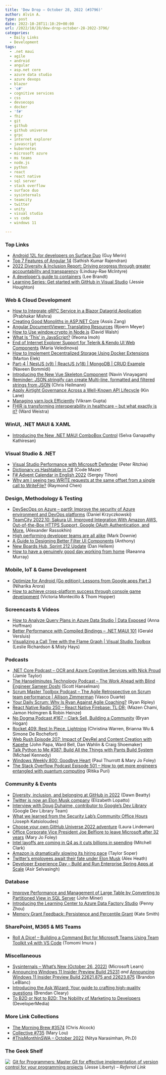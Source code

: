 ```yaml
---
title: 'Dew Drop – October 28, 2022 (#3796)'
author: Alvin A.
type: post
date: 2022-10-28T11:10:29+00:00
url: /2022/10/28/dew-drop-october-28-2022-3796/
categories:
  - Daily Links
  - Development
tags:
  - .net maui
  - agile
  - android
  - angular
  - asp.net core
  - azure data studio
  - azure devops
  - blazor
  - 'c#'
  - cognitive services
  - css
  - devsecops
  - docker
  - 'f#'
  - fhir
  - git
  - github
  - github universe
  - grpc
  - internet explorer
  - javascript
  - kubernetes
  - microsoft azure
  - ms teams
  - node.js
  - python
  - react
  - react native
  - sql server
  - stack overflow
  - surface duo
  - sysinternals
  - teamcity
  - twitter
  - unity
  - visual studio
  - vs code
  - windows 11

---
```

### <a name="top"></a>Top Links

  * <a href="https://devblogs.microsoft.com/surface-duo/android-12l-foldable-developers/" target="_blank" rel="noopener">Android 12L for developers on Surface Duo</a> (Guy Merin)
  * <a href="https://www.syncfusion.com/blogs/post/top-7-features-of-angular-14.aspx?utm_source=alvinashcraft&utm_medium=email&utm_campaign=alvinashcraft_blog_edmoct22" target="_blank" rel="noopener">Top 7 Features of Angular 14</a> (Sathish Kumar Rajendran)
  * <a href="https://blogs.microsoft.com/blog/2022/10/27/2022-diversity-inclusion-report-driving-progress-through-greater-accountability-and-transparency/" target="_blank" rel="noopener">2022 Diversity & Inclusion Report: Driving progress through greater accountability and transparency</a> (Lindsay-Rae McIntyre)
  * <a href="https://www.architect.io/blog/2022-10-27/containers-developers-guide/" target="_blank" rel="noopener">A developer’s guide to containers</a> (Lee Brandt)
  * <a href="https://devblogs.microsoft.com/visualstudio/learn-github-in-visual-studio-learning-series/" target="_blank" rel="noopener">Learning Series: Get started with GitHub in Visual Studio</a> (Jessie Houghton)



### <a name="web"></a>Web & Cloud Development

  * <a href="https://www.grapecity.com/blogs/how-to-integrate-grpc-service-in-a-blazor-datagrid-application" target="_blank" rel="noopener">How to Integrate gRPC Service in a Blazor Datagrid Application</a> (Prabhakar Mishra)
  * <a href="https://www.telerik.com/blogs/creating-good-monoliths-aspnet-core" target="_blank" rel="noopener">Creating Good Monoliths in ASP.NET Core</a> (Assis Zang)
  * <a href="https://www.textcontrol.com/blog/2022/10/27/angular-documentviewer-translating-resources/" target="_blank" rel="noopener">Angular DocumentViewer: Translating Resources</a> (Bjoern Meyer)
  * <a href="https://davidwalsh.name/window-crypto-node" target="_blank" rel="noopener">How to Use window.crypto in Node.js</a> (David Walsh)
  * <a href="https://www.telerik.com/blogs/what-is-this-javascript" target="_blank" rel="noopener">What Is ‘This’ in JavaScript?</a> (Ifeoma Imoh)
  * <a href="https://www.telerik.com/blogs/end-internet-explorer-support-telerik-kendo-ui-web-components" target="_blank" rel="noopener">End of Internet Explorer Support for Telerik & Kendo UI Web Components</a> (Maria Veledinova)
  * <a href="https://www.docker.com/blog/how-to-implement-decentralized-storage-using-docker-extensions/" target="_blank" rel="noopener">How to Implement Decentralized Storage Using Docker Extensions</a> (Marton Elek)
  * <a href="https://www.learmoreseekmore.com/2022/10/part4-nestjs-v9-reactjs-v18-mongodb-crud-example.html" target="_blank" rel="noopener">Part-4 | NestJS (v9) | ReactJS (v18) | MongoDB | CRUD Example</a> (Naveen Bommidi)
  * <a href="https://www.syncfusion.com/blogs/post/introducing-the-new-vue-skeleton-component.aspx?utm_source=alvinashcraft&utm_medium=email&utm_campaign=alvinashcraft_blog_edmoct22" target="_blank" rel="noopener">Introducing the New Vue Skeleton Component</a> (Navin Vinayagam)
  * <a href="https://christianheilmann.com/2022/10/28/reminder-json-stringify-can-create-multi-line-formatted-and-filtered-strings-from-json/" target="_blank" rel="noopener">Reminder: JSON.stringify can create Multi-line, formatted and filtered strings from JSON</a> (Chris Heilmann)
  * <a href="https://blog.postman.com/apply-airtight-governance-across-api-lifecycle/" target="_blank" rel="noopener">Apply Airtight Governance Across a Well-Known API Lifecycle</a> (Kin Lane)
  * <a href="https://blog.developer.adobe.com/managing-yarn-lock-efficiently-ef8bd0e78ce1?source=rss----9342990108af---4" target="_blank" rel="noopener">Managing yarn.lock Efficiently</a> (Vikram Gupta)
  * <a href="https://fire.ly/blog/what-is-fhir/" target="_blank" rel="noopener">FHIR is transforming interoperability in healthcare – but what exactly is it?</a> (Ward Weistra)



### <a name="silverlight"></a>WinUI, .NET MAUI & XAML

  * <a href="https://www.syncfusion.com/blogs/post/dotnet-maui-combobox-control.aspx?utm_source=alvinashcraft&utm_medium=email&utm_campaign=alvinashcraft_blog_edmoct22" target="_blank" rel="noopener">Introducing the New .NET MAUI ComboBox Control</a> (Selva Ganapathy Kathiresan)



### <a name="dotnet"></a>Visual Studio & .NET

  * <a href="http://blog.peterritchie.com/posts/visual-studio-defender-performance" target="_blank" rel="noopener">Visual Studio Performance with Microsoft Defender</a> (Peter Ritchie)
  * <a href="https://code-maze.com/csharp-dictionary-vs-hashtable/" target="_blank" rel="noopener">Dictionary vs Hashtable in C#</a> (Code Maze)
  * <a href="https://sergeytihon.com/2022/10/28/f-advent-calendar-in-english-2022/" target="_blank" rel="noopener">F# Advent Calendar in English 2022</a> (Sergey Tihon)
  * <a href="https://devblogs.microsoft.com/oldnewthing/20221027-00/?p=107327" target="_blank" rel="noopener">Why am I seeing two WRITE requests at the same offset from a single call to WriteFile?</a> (Raymond Chen)



### <a name="design"></a>Design, Methodology & Testing

  * <a href="https://techmindfactory.com/DevSecOpsOnAzure-ImproveSecWithDefender/" target="_blank" rel="noopener">DevSecOps on Azure &#8211; part9: Improve the security of Azure environment and DevOps platforms</a> (Daniel Krzyczkowski)
  * <a href="https://blog.jetbrains.com/teamcity/2022/10/teamcity-2022-10-sakura-ui-improved-integration-with-amazon-aws-out-of-the-box-https-support-google-oauth-authentication-and-more/" target="_blank" rel="noopener">TeamCity 2022.10: Sakura UI, Improved Integration With Amazon AWS, Out-of-the-Box HTTPS Support, Google OAuth Authentication, and More.</a> (Alexander Rassokhin)
  * <a href="https://www.poppastring.com/blog/high-performing-developer-teams-are-all-alike" target="_blank" rel="noopener">High performing developer teams are all alike</a> (Mark Downie)
  * <a href="https://uxmovement.com/navigation/a-guide-to-designing-better-filter-ui-components/" target="_blank" rel="noopener">A Guide to Designing Better Filter UI Components</a> (Anthony)
  * <a href="https://devblogs.microsoft.com/devops/new-boards-hub-sprint-212-update/" target="_blank" rel="noopener">New Boards Hub, Sprint 212 Update</a> (Dan Hellem)
  * <a href="https://blog.trello.com/how-to-have-a-genuinely-good-day-working-from-home" target="_blank" rel="noopener">How to have a genuinely good day working from home</a> (Raeanna Murray)



### <a name="mobile"></a>Mobile, IoT & Game Development

  * <a href="http://android-developers.googleblog.com/2022/10/optimize-for-android-go-edition-lessons.html" target="_blank" rel="noopener">Optimize for Android (Go edition): Lessons from Google apps Part 3</a> (Niharika Arora)
  * <a href="https://blog.unity.com/games/successful-console-game-submissions-how-to" target="_blank" rel="noopener">How to achieve cross-platform success through console game development</a> (Victoria Montecillo & Thom Hopper)



### <a name="videos"></a>Screencasts & Videos

  * <a href="http://www.youtube.com/watch?v=pMVLs9oAPmk" target="_blank" rel="noopener">How to Analyze Query Plans in Azure Data Studio | Data Exposed</a> (Anna Hoffman)
  * <a href="http://www.youtube.com/watch?v=RAuW8NvRDns" target="_blank" rel="noopener">Better Performance with Compiled Bindings &#8211; .NET MAUI 101</a> (Gerald Versluis)
  * <a href="http://www.youtube.com/watch?v=ROS3Pu8HeV8" target="_blank" rel="noopener">Visualizing a Call Tree with the Flame Graph | Visual Studio Toolbox</a> (Leslie Richardson & Misty Hays)



### <a name="podcasts"></a>Podcasts

  * <a href="https://dotnetcore.show/episode-109-ocr-and-cognitive-services-with-nick-proud" target="_blank" rel="noopener">.NET Core Podcast &#8211; OCR and Azure Cognitive Services with Nick Proud</a> (Jamie Taylor)
  * <a href="https://www.hanselminutes.com/864/the-work-ahead-with-blind-engineer-sameer-doshi" target="_blank" rel="noopener">The Hanselminutes Technology Podcast &#8211; The Work Ahead with Blind Engineer Sameer Doshi</a> (Scott Hanselman)
  * <a href="https://scrummastertoolbox.libsyn.com/the-agile-retrospective-on-scrum-team-performance-allison-zimmerman" target="_blank" rel="noopener">Scrum Master Toolbox Podcast &#8211; The Agile Retrospective on Scrum team performance | Allison Zimmerman</a> (Vasco Duarte)
  * <a href="https://ryanripley.com/yds-why-is-ryan-against-agile-coaching/" target="_blank" rel="noopener">Your Daily Scrum: Why Is Ryan Against Agile Coaching?</a> (Ryan Ripley)
  * <a href="https://www.reactnativeradio.com/episodes/rnr-250-react-native-firebase-tl-dr" target="_blank" rel="noopener">React Native Radio 250 &#8211; React Native Firebase: TL;DR;</a> (Mazen Chami, Jamon Holmgren & Robin Heinze)
  * <a href="https://nodogmapodcast.bryanhogan.net/167-clark-sell-building-a-community/" target="_blank" rel="noopener">No Dogma Podcast #167 &#8211; Clark Sell, Building a Community</a> (Bryan Hogan)
  * <a href="http://relay.fm/rocket/409" target="_blank" rel="noopener">Rocket 409: Rest In Piece, Lightning</a> (Christina Warren, Brianna Wu & Simone De Rochefort)
  * <a href="https://www.webrush.io/episodes/episode-207-impact-of-devrel-and-content-creation-with-kapehe" target="_blank" rel="noopener">Web Rush Episode 207: Impact of DevRel and Content Creation with Kapehe</a> (John Papa, Ward Bell, Dan Wahlin & Craig Shoemaker)
  * <a href="https://talkpython.fm/episodes/show/387/build-all-the-things-with-pants-build-system" target="_blank" rel="noopener">Talk Python to Me #387: Build All the Things with Pants Build System</a> (Michael Kennedy)
  * <a href="https://www.thurrott.com/podcasts/275252/windows-weekly-800-goodbye-heart" target="_blank" rel="noopener">Windows Weekly 800: Goodbye Heart</a> (Paul Thurrott & Mary Jo Foley)
  * <a href="https://stackoverflow.blog/2022/10/28/quantum-computing-aws-helmut-katzgraber/" target="_blank" rel="noopener">The Stack Overflow Podcast Episode 501 &#8211; How to get more engineers entangled with quantum computing</a> (Ritika Puri)



### <a name="events"></a>Community & Events

  * <a href="https://github.blog/2022-10-27-diversity-inclusion-and-belonging-at-github-in-2022/" target="_blank" rel="noopener">Diversity, inclusion, and belonging at GitHub in 2022</a> (Dawn Beatty)
  * <a href="https://www.theverge.com/2022/10/27/23184519/elon-musk-twitter-acquisition-deal-complete-agreement" target="_blank" rel="noopener">Twitter is now an Elon Musk company</a> (Elizabeth Lopatto)
  * <a href="http://developers.googleblog.com/2022/10/interview-with-doug-duhaime-contributor-to-google-dev-library.html" target="_blank" rel="noopener">Interview with Doug Duhaime, contributor to Google&#8217;s Dev Library</a> (Google Dev Library Team)
  * <a href="https://github.blog/2022-10-27-what-we-learned-from-the-security-labs-community-office-hours/" target="_blank" rel="noopener">What we learned from the Security Lab’s Community Office Hours</a> (Joseph Katsioloudes)
  * <a href="https://github.blog/2022-10-27-choose-your-own-github-universe-2022-adventure/" target="_blank" rel="noopener">Choose your own GitHub Universe 2022 adventure</a> (Laura Lindeman)
  * <a href="https://www.zdnet.com/article/office-corporate-vice-president-joe-belfiore-to-leave-microsoft-after-32-years/#ftag=RSSbaffb68" target="_blank" rel="noopener">Office Corporate Vice President Joe Belfiore to leave Microsoft after 32 years</a> (Mary Jo Foley)
  * <a href="https://www.theverge.com/2022/10/27/23427403/intel-q3-2022-layoffs-billions-cost-reductions" target="_blank" rel="noopener">Intel layoffs are coming in Q4 as it cuts billions in spending</a> (Mitchell Clark)
  * <a href="https://www.geekwire.com/2022/amazon-is-dramatically-slowing-its-hiring-pace/" target="_blank" rel="noopener">Amazon is dramatically slowing its hiring pace</a> (Taylor Soper)
  * <a href="https://www.theverge.com/2022/10/27/23427453/twitter-employees-wait-for-elon-musk-takeover-to-close" target="_blank" rel="noopener">Twitter’s employees await their fate under Elon Musk</a> (Alex Heath)
  * <a href="https://techcommunity.microsoft.com/t5/azure-developer-community-blog/developer-experience-day-build-and-run-enterprise-spring-apps-at/ba-p/3653811" target="_blank" rel="noopener">Developer Experience Day &#8211; Build and Run Enterprise Spring Apps at Scale</a> (Asir Selvasingh)



### <a name="sql"></a>Database

  * <a href="https://www.mssqltips.com/sqlservertip/7445/convert-large-table-partitioned-view-sql-server/" target="_blank" rel="noopener">Improve Performance and Management of Large Table by Converting to Partitioned View in SQL Server</a> (John Miner)
  * <a href="https://techcommunity.microsoft.com/t5/azure-data-factory-blog/introducing-the-learning-center-to-azure-data-factory-studio/ba-p/3660888" target="_blank" rel="noopener">Introducing the Learning Center to Azure Data Factory Studio</a> (Penny Zhou)
  * <a href="https://cloudblogs.microsoft.com/sqlserver/2022/10/27/memory-grant-feedback-persistence-and-percentile-grant/" target="_blank" rel="noopener">Memory Grant Feedback: Persistence and Percentile Grant</a> (Kate Smith)



### <a name="sp"></a>SharePoint, M365 & MS Teams

  * <a href="https://dev.to/azure/roll-a-dice-building-a-command-bot-for-microsoft-teams-using-team-toolkit-v4-with-vs-code-3e3b" target="_blank" rel="noopener">Roll A Dice! &#8211; Building a Command Bot for Microsoft Teams Using Team Toolkit v4 with VS Code</a> (Tomomi Imura )



### <a name="misc"></a>Miscellaneous

  * <a href="https://learn.microsoft.com/en-us/sysinternals/#whats-new-october-26-2022" target="_blank" rel="noopener">Sysinternals &#8211; What&#8217;s New (October 26, 2022)</a> (Microsoft Learn)
  * <a href="https://blogs.windows.com/windows-insider/2022/10/27/announcing-windows-11-insider-preview-build-25231/" target="_blank" rel="noopener">Announcing Windows 11 Insider Preview Build 25231</a> _and_ <a href="https://blogs.windows.com/blog/2022/10/27/announcing-windows-11-insider-preview-build-22621-875-and-22623-875/" target="_blank" rel="noopener">Announcing Windows 11 Insider Preview Build 22621.875 and 22623.875</a> (Brandon LeBlanc)
  * <a href="https://stackoverflow.blog/2022/10/27/introducing-the-ask-wizard-your-guide-to-crafting-high-quality-questions/" target="_blank" rel="noopener">Introducing the Ask Wizard: Your guide to crafting high-quality questions</a> (Brendan Cleary)
  * <a href="https://developermedia.com/marketing-to-developers/" target="_blank" rel="noopener">To B2D or Not to B2D: The Nobility of Marketing to Developers</a> (DeveloperMedia)



### <a name="links"></a>More Link Collections

  * <a href="https://blog.cwa.me.uk/2022/10/28/the-morning-brew-3574/" target="_blank" rel="noopener">The Morning Brew #3574</a> (Chris Alcock)
  * <a href="https://tympanus.net/codrops/collective/collective-735/" target="_blank" rel="noopener">Collective #735</a> (Mary Lou)
  * <a href="https://dev.to/azure/thismonthinswa-october-2022-18gn" target="_blank" rel="noopener">#ThisMonthInSWA &#8211; October 2022</a> (Nitya Narasimhan, Ph.D)



### <a name="shelf"></a>The Geek Shelf

<a href="https://www.amazon.com/dp/1801075735/?tag=amavin-20" target="_blank" rel="noopener"><img decoding="async" align="left" style="margin: 0px 4px 0px 0px; border: 0px currentcolor; border-image: none; float: left; display: inline; background-image: none;" src="https://m.media-amazon.com/images/I/413rN+dCQ8S._SS135_.jpg" border="0" /></a>&nbsp;<a href="https://www.amazon.com/dp/1801075735/?tag=amavin-20" target="_blank" rel="noopener">Git for Programmers: Master Git for effective implementation of version control for your programming projects</a> (Jesse Liberty) _&#8211; Referral Link_